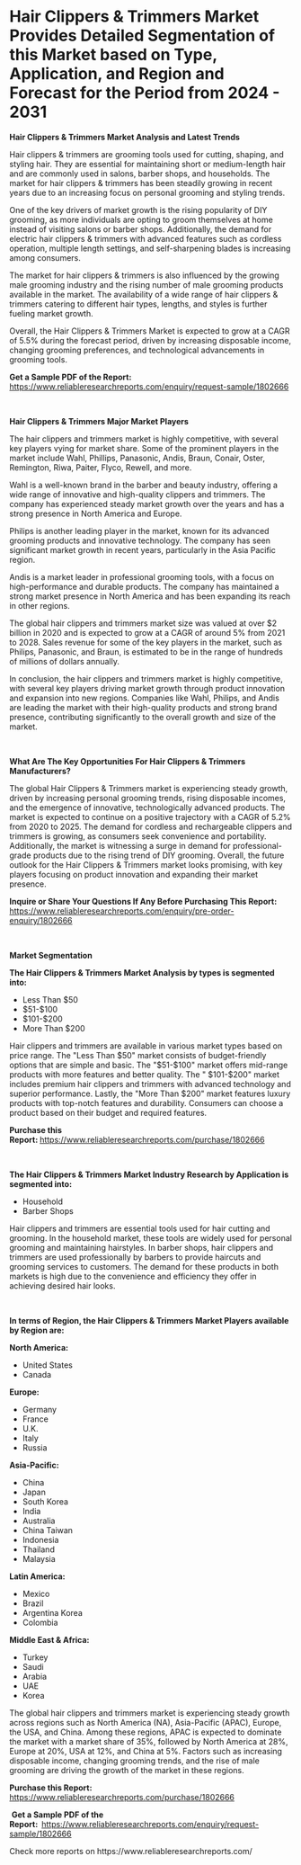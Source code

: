 <p><h1>Hair Clippers & Trimmers Market Provides Detailed Segmentation of this Market based on Type, Application, and Region and Forecast for the Period from 2024 - 2031</h1></p><p><strong>Hair Clippers & Trimmers Market Analysis and Latest Trends</strong></p>
<p><p>Hair clippers & trimmers are grooming tools used for cutting, shaping, and styling hair. They are essential for maintaining short or medium-length hair and are commonly used in salons, barber shops, and households. The market for hair clippers & trimmers has been steadily growing in recent years due to an increasing focus on personal grooming and styling trends. </p><p>One of the key drivers of market growth is the rising popularity of DIY grooming, as more individuals are opting to groom themselves at home instead of visiting salons or barber shops. Additionally, the demand for electric hair clippers & trimmers with advanced features such as cordless operation, multiple length settings, and self-sharpening blades is increasing among consumers. </p><p>The market for hair clippers & trimmers is also influenced by the growing male grooming industry and the rising number of male grooming products available in the market. The availability of a wide range of hair clippers & trimmers catering to different hair types, lengths, and styles is further fueling market growth. </p><p>Overall, the Hair Clippers & Trimmers Market is expected to grow at a CAGR of 5.5% during the forecast period, driven by increasing disposable income, changing grooming preferences, and technological advancements in grooming tools.</p></p>
<p><strong>Get a Sample PDF of the Report:&nbsp;</strong> <a href="https://www.reliableresearchreports.com/enquiry/request-sample/1802666">https://www.reliableresearchreports.com/enquiry/request-sample/1802666</a></p>
<p>&nbsp;</p>
<p><strong>Hair Clippers & Trimmers Major Market Players</strong></p>
<p><p>The hair clippers and trimmers market is highly competitive, with several key players vying for market share. Some of the prominent players in the market include Wahl, Phillips, Panasonic, Andis, Braun, Conair, Oster, Remington, Riwa, Paiter, Flyco, Rewell, and more. </p><p>Wahl is a well-known brand in the barber and beauty industry, offering a wide range of innovative and high-quality clippers and trimmers. The company has experienced steady market growth over the years and has a strong presence in North America and Europe.</p><p>Philips is another leading player in the market, known for its advanced grooming products and innovative technology. The company has seen significant market growth in recent years, particularly in the Asia Pacific region.</p><p>Andis is a market leader in professional grooming tools, with a focus on high-performance and durable products. The company has maintained a strong market presence in North America and has been expanding its reach in other regions.</p><p>The global hair clippers and trimmers market size was valued at over $2 billion in 2020 and is expected to grow at a CAGR of around 5% from 2021 to 2028. Sales revenue for some of the key players in the market, such as Philips, Panasonic, and Braun, is estimated to be in the range of hundreds of millions of dollars annually.</p><p>In conclusion, the hair clippers and trimmers market is highly competitive, with several key players driving market growth through product innovation and expansion into new regions. Companies like Wahl, Philips, and Andis are leading the market with their high-quality products and strong brand presence, contributing significantly to the overall growth and size of the market.</p></p>
<p>&nbsp;</p>
<p><strong>What Are The Key Opportunities For Hair Clippers & Trimmers Manufacturers?</strong></p>
<p><p>The global Hair Clippers & Trimmers market is experiencing steady growth, driven by increasing personal grooming trends, rising disposable incomes, and the emergence of innovative, technologically advanced products. The market is expected to continue on a positive trajectory with a CAGR of 5.2% from 2020 to 2025. The demand for cordless and rechargeable clippers and trimmers is growing, as consumers seek convenience and portability. Additionally, the market is witnessing a surge in demand for professional-grade products due to the rising trend of DIY grooming. Overall, the future outlook for the Hair Clippers & Trimmers market looks promising, with key players focusing on product innovation and expanding their market presence.</p></p>
<p><strong>Inquire or Share Your Questions If Any Before Purchasing This Report:</strong> <a href="https://www.reliableresearchreports.com/enquiry/pre-order-enquiry/1802666">https://www.reliableresearchreports.com/enquiry/pre-order-enquiry/1802666</a></p>
<p>&nbsp;</p>
<p><strong>Market Segmentation</strong></p>
<p><strong>The Hair Clippers & Trimmers Market Analysis by types is segmented into:</strong></p>
<p><ul><li>Less Than $50</li><li>$51-$100</li><li>$101-$200</li><li>More Than $200</li></ul></p>
<p><p>Hair clippers and trimmers are available in various market types based on price range. The "Less Than $50" market consists of budget-friendly options that are simple and basic. The "$51-$100" market offers mid-range products with more features and better quality. The " $101-$200" market includes premium hair clippers and trimmers with advanced technology and superior performance. Lastly, the "More Than $200" market features luxury products with top-notch features and durability. Consumers can choose a product based on their budget and required features.</p></p>
<p><strong>Purchase this Report:&nbsp;</strong><a href="https://www.reliableresearchreports.com/purchase/1802666">https://www.reliableresearchreports.com/purchase/1802666</a></p>
<p>&nbsp;</p>
<p><strong>The Hair Clippers & Trimmers Market Industry Research by Application is segmented into:</strong></p>
<p><ul><li>Household</li><li>Barber Shops</li></ul></p>
<p><p>Hair clippers and trimmers are essential tools used for hair cutting and grooming. In the household market, these tools are widely used for personal grooming and maintaining hairstyles. In barber shops, hair clippers and trimmers are used professionally by barbers to provide haircuts and grooming services to customers. The demand for these products in both markets is high due to the convenience and efficiency they offer in achieving desired hair looks.</p></p>
<p>&nbsp;</p>
<p><strong>In terms of Region, the Hair Clippers & Trimmers Market Players available by Region are:</strong></p>
<p>
    <p> <strong> North America: </strong>
        <ul>
            <li>United States</li>
            <li>Canada</li>
        </ul>
        </p> 
    <p> <strong> Europe: </strong>
        <ul>
            <li>Germany</li>
            <li>France</li>
            <li>U.K.</li>
            <li>Italy</li>
            <li>Russia</li>
        </ul>
        </p> 
    <p> <strong> Asia-Pacific: </strong>
        <ul>
            <li>China</li>
            <li>Japan</li>
            <li>South Korea</li>
            <li>India</li>
            <li>Australia</li>
            <li>China Taiwan</li>
            <li>Indonesia</li>
            <li>Thailand</li>
            <li>Malaysia</li>
        </ul>
        </p> 
    <p> <strong> Latin America: </strong>
        <ul>
            <li>Mexico</li>
            <li>Brazil</li>
            <li>Argentina Korea</li>
            <li>Colombia</li>
        </ul>
        </p> 
    <p> <strong> Middle East & Africa: </strong>
        <ul>
            <li>Turkey</li>
            <li>Saudi</li>
            <li>Arabia</li>
            <li>UAE</li>
            <li>Korea</li>
        </ul>
    </p>
    </p>
<p><p>The global hair clippers and trimmers market is experiencing steady growth across regions such as North America (NA), Asia-Pacific (APAC), Europe, the USA, and China. Among these regions, APAC is expected to dominate the market with a market share of 35%, followed by North America at 28%, Europe at 20%, USA at 12%, and China at 5%. Factors such as increasing disposable income, changing grooming trends, and the rise of male grooming are driving the growth of the market in these regions.</p></p>
<p><strong>Purchase this Report: </strong><a href="https://www.reliableresearchreports.com/purchase/1802666">https://www.reliableresearchreports.com/purchase/1802666</a></p>
<p>&nbsp;<strong>Get a Sample PDF of the Report:&nbsp;&nbsp;</strong><a href="https://www.reliableresearchreports.com/enquiry/request-sample/1802666">https://www.reliableresearchreports.com/enquiry/request-sample/1802666</a></p>
<p><strong></strong></p>
<p>Check more reports on https://www.reliableresearchreports.com/</p>